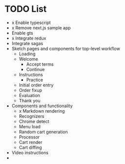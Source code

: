 # TODO List

* x Enable typescript
* x Remove next.js sample app
* Enable gts
* x Integrate redux
* Integrate sagas
* Sketch pages and components for top-level workflow
  * Loading
  * Welcome
    * Accept terms
    * Continue
  * Instructions
    * Practice
  * Initial order entry
  * Order fixup
  * Evaluation
  * Thank you
* Components and functionality
  * x Markdown rendering
  * Recognizers
  * Chrome detect
  * Menu load
  * Random cart generation
  * Processor
  * Cart render
  * Cart diffing
* Video instructions
* 

